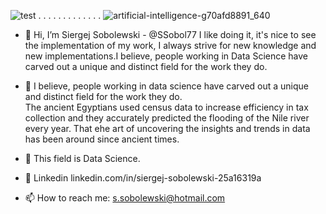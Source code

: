 ![test](https://github.githubassets.com/images/icons/emoji/octocat.png) . . . . . . . . . . . . . 
   ![artificial-intelligence-g70afd8891_640](https://user-images.githubusercontent.com/108773983/200955851-6396a7bd-265b-48e6-89b7-ce93b0164b4c.jpg)






-  👋  Hi, I’m Siergej Sobolewski  -  @SSobol77
       I like doing it, it's nice to see the implementation of 
       my work,  I always  strive  for new  knowledge  and new 
       implementations.I believe, people working in Data Science
       have carved out a unique and distinct field for the work
       they do.

      

- 👀  I believe, people working in data science have carved 
      out a unique and distinct field  for the work  they do.  
      The ancient  Egyptians used  census  data to  increase 
      efficiency  in  tax  collection and  they  accurately 
      predicted the flooding of the  Nile river  every year. 
      That еhe art of uncovering the insights and trends in 
      data has been around since ancient times. 

- 🌱 This field is Data Science. 

- 💞️  Linkedin linkedin.com/in/siergej-sobolewski-25a16319a
- 📫  How to reach me: s.sobolewski@hotmail.com

<!---
SSobol77/SSobol77 is a ✨ special ✨ repository because its `README.md` (this file) appears on your GitHub profile.
You can click the Preview link to take a look at your changes.
--->
